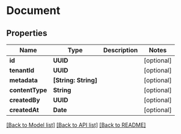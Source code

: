 # Document

## Properties
Name | Type | Description | Notes
------------ | ------------- | ------------- | -------------
**id** | **UUID** |  | [optional] 
**tenantId** | **UUID** |  | [optional] 
**metadata** | **[String: String]** |  | [optional] 
**contentType** | **String** |  | [optional] 
**createdBy** | **UUID** |  | [optional] 
**createdAt** | **Date** |  | [optional] 

[[Back to Model list]](../README.md#documentation-for-models) [[Back to API list]](../README.md#documentation-for-api-endpoints) [[Back to README]](../README.md)


